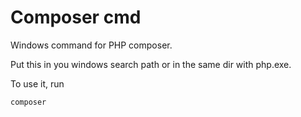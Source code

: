 Composer cmd
============

Windows command for PHP composer. 

Put this in you windows search path or in the same dir with php.exe.

To use it, run 

    composer
    
    